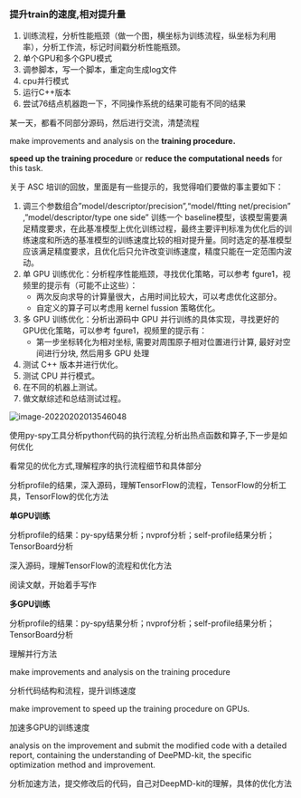 

### 提升train的速度,相对提升量

1. 训练流程，分析性能瓶颈（做一个图，横坐标为训练流程，纵坐标为利用率），分析工作流，标记时间戳分析性能瓶颈。
2. 单个GPU和多个GPU模式
3. 调参脚本，写一个脚本，重定向生成log文件
4. cpu并行模式
5. 运行C++版本
6. 尝试76结点机器跑一下，不同操作系统的结果可能有不同的结果



某一天，都看不同部分源码，然后进行交流，清楚流程







make improvements and analysis on the **training procedure.**   

**speed up the training procedure** or **reduce the computational needs** for this task.  









关于 ASC 培训的回放，里面是有一些提示的，我觉得咱们要做的事主要如下：  

1. 调三个参数组合”model/descriptor/precision”,“model/ftting net/precision” ,”model/descriptor/type one side” 训练一个 baseline模型，该模型需要满足精度要求，在此基准模型上优化训练过程，最终主要评判标准为优化后的训练速度和所选的基准模型的训练速度比较的相对提升量。同时选定的基准模型应该满足精度要求，且优化后只允许改变训练速度，精度只能在一定范围内波动。  
2. 单 GPU 训练优化：分析程序性能瓶颈，寻找优化策略，可以参考 fgure1，视频里的提示有（可能不止这些）：
   - 两次反向求导的计算量很大，占用时间比较大，可以考虑优化这部分。  
   - 自定义的算子可以考虑用 kernel fussion 策略优化。  
3. 多 GPU 训练优化：分析出源码中 GPU 并行训练的具体实现，寻找更好的 GPU优化策略，可以参考 fgure1，视频里的提示有：  
   - 第一步坐标转化为相对坐标, 需要对周围原子相对位置进行计算, 最好对空间进行分块, 然后用多 GPU 处理  
4. 测试 C++ 版本并进行优化。  
5. 测试 CPU 并行模式。  
6. 在不同的机器上测试。  
7. 做文献综述和总结测试过程。  

![image-20220202013546048](C:\Users\86183\AppData\Roaming\Typora\typora-user-images\image-20220202013546048.png)





使用py-spy工具分析python代码的执行流程,分析出热点函数和算子,下一步是如何优化



看常见的优化方式,理解程序的执行流程细节和具体部分



分析profile的结果，深入源码，理解TensorFlow的流程，TensorFlow的分析工具，TensorFlow的优化方法



**单GPU训练**

分析profile的结果：py-spy结果分析；nvprof分析；self-profile结果分析；TensorBoard分析

深入源码，理解TensorFlow的流程和优化方法

阅读文献，开始着手写作

**多GPU训练**

分析profile的结果：py-spy结果分析；nvprof分析；self-profile结果分析；TensorBoard分析

理解并行方法







make improvements and analysis on the training procedure

分析代码结构和流程，提升训练速度

make improvement to speed up the training procedure on GPUs.

加速多GPU的训练速度

analysis on the improvement and submit the modified code with a detailed report,  containing the understanding of DeePMD-kit, the specific optimization method and improvement.

分析加速方法，提交修改后的代码，自己对DeepMD-kit的理解，具体的优化方法















